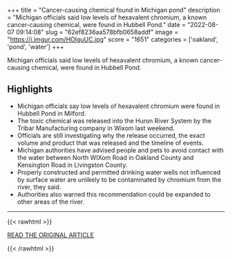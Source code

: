 +++
title = "Cancer-causing chemical found in Michigan pond"
description = "Michigan officials said low levels of hexavalent chromium, a known cancer-causing chemical, were found in Hubbell Pond."
date = "2022-08-07 09:14:08"
slug = "62ef8236aa578bfb0658addf"
image = "https://i.imgur.com/HOIguUC.jpg"
score = "1651"
categories = ['oakland', 'pond', 'water']
+++

Michigan officials said low levels of hexavalent chromium, a known cancer-causing chemical, were found in Hubbell Pond.

## Highlights

- Michigan officials say low levels of hexavalent chromium were found in Hubbell Pond in Milford.
- The toxic chemical was released into the Huron River System by the Tribar Manufacturing company in Wixom last weekend.
- Officials are still investigating why the release occurred, the exact volume and product that was released and the timeline of events.
- Michigan authorities have advised people and pets to avoid contact with the water between North WIXom Road in Oakland County and Kensington Road in Livingston County.
- Properly constructed and permitted drinking water wells not influenced by surface water are unlikely to be contaminated by chromium from the river, they said.
- Authorities also warned this recommendation could be expanded to other areas of the river.

---

{{< rawhtml >}}
  <p class="article-category">
    <a target="_blank" href="https://abcnews.go.com/US/cancer-causing-chemical-found-michigan-pond/story?id=88034560">READ THE ORIGINAL ARTICLE</a>
  </p>
{{< /rawhtml >}}
